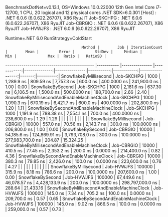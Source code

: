 
BenchmarkDotNet=v0.13.1, OS=Windows 10.0.22000
12th Gen Intel Core i7-12700, 1 CPU, 20 logical and 12 physical cores
.NET SDK=6.0.301
  [Host]     : .NET 6.0.6 (6.0.622.26707), X86 RyuJIT
  Job-SKCHPG : .NET 6.0.6 (6.0.622.26707), X86 RyuJIT
  Job-CBRGIO : .NET 6.0.6 (6.0.622.26707), X86 RyuJIT
  Job-HVWJFS : .NET 6.0.6 (6.0.622.26707), X86 RyuJIT

Runtime=.NET 6.0  RunStrategy=ColdStart  

                                      Method |        Job | IterationCount |        Mean |         Error |         StdDev |     Median |         Min |              Max |  Ratio |   RatioSD |
-------------------------------------------- |----------- |--------------- |------------:|--------------:|---------------:|-----------:|------------:|-----------------:|-------:|----------:|
                      SnowflakeByMillisecond | Job-SKCHPG |           1000 |  1,289.9 ns |     809.59 ns |     7,757.3 ns |   600.0 ns | 400.0000 ns |     241,900.0 ns |   1.00 |      0.00 |
                           SnowflakeBySecond | Job-SKCHPG |           1000 |  2,181.6 ns |     637.30 ns |     6,106.5 ns | 1,500.0 ns | 500.0000 ns |     188,700.0 ns |   2.66 |      2.40 |
 SnowflakeByMillisecondAndEnableMachineClock | Job-SKCHPG |           1000 |  1,090.3 ns |     670.19 ns |     6,421.7 ns |   600.0 ns | 400.0000 ns |     202,800.0 ns |   1.20 |      1.11 |
      SnowflakeBySecondAndEnableMachineClock | Job-SKCHPG |           1000 |  1,191.9 ns |     788.38 ns |     7,554.1 ns |   700.0 ns | 400.0000 ns |     238,600.0 ns |   1.29 |      1.29 |
                                             |            |                |             |               |                |            |             |                  |        |           |
                      SnowflakeByMillisecond | Job-CBRGIO |          10000 |    557.0 ns |      70.56 ns |     2,143.7 ns |   300.0 ns | 100.0000 ns |     206,800.0 ns |   1.00 |      0.00 |
                           SnowflakeBySecond | Job-CBRGIO |          10000 | 54,185.6 ns | 124,869.91 ns | 3,793,708.0 ns |   300.0 ns | 100.0000 ns | 277,983,700.0 ns | 204.87 | 15,324.25 |
 SnowflakeByMillisecondAndEnableMachineClock | Job-CBRGIO |          10000 |    410.5 ns |      77.45 ns |     2,353.2 ns |   200.0 ns |   0.0000 ns |     214,400.0 ns |   0.82 |      4.36 |
      SnowflakeBySecondAndEnableMachineClock | Job-CBRGIO |          10000 |    380.3 ns |      79.85 ns |     2,426.0 ns |   100.0 ns |   0.0000 ns |     223,600.0 ns |   0.76 |      4.27 |
                                             |            |                |             |               |                |            |             |                  |        |           |
                      SnowflakeByMillisecond | Job-HVWJFS |         100000 |    315.9 ns |       8.18 ns |       786.6 ns |   200.0 ns | 100.0000 ns |     207,600.0 ns |   1.00 |      0.00 |
                           SnowflakeBySecond | Job-HVWJFS |         100000 | 67,449.6 ns |  46,078.57 ns | 4,428,133.9 ns |   200.0 ns | 100.0000 ns | 298,797,000.0 ns | 288.64 | 21,433.16 |
 SnowflakeByMillisecondAndEnableMachineClock | Job-HVWJFS |         100000 |    145.0 ns |       7.34 ns |       705.2 ns |   100.0 ns |   0.0000 ns |     209,700.0 ns |   0.57 |      0.65 |
      SnowflakeBySecondAndEnableMachineClock | Job-HVWJFS |         100000 |    145.0 ns |       9.02 ns |       866.5 ns |   100.0 ns |   0.0000 ns |     259,000.0 ns |   0.57 |      0.73 |
